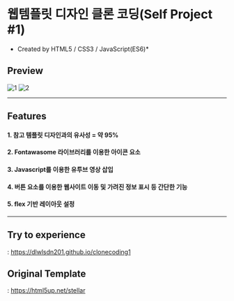 # 웹템플릿 디자인 클론 코딩(Self Project #1)
  * Created by HTML5 / CSS3 / JavaScript(ES6)*

## **Preview**
![1](https://user-images.githubusercontent.com/53039583/108165240-91e76b00-7135-11eb-831b-7165443db997.png)
![2](https://user-images.githubusercontent.com/53039583/108165249-94e25b80-7135-11eb-91cd-1cc14660409e.png)

---

## **Features**
####  1. 참고 템플릿 디자인과의 유사성 = 약 95%
####  2. Fontawasome 라이브러리를 이용한 아이콘 요소
####  3. Javascript를 이용한 유투브 영상 삽입
####  4. 버튼 요소를 이용한 웹사이트 이동 및 가려진 정보 표시 등 간단한 기능
####  5. flex 기반 레이아웃 설정  

---

## **Try to experience**
  : https://dlwlsdn201.github.io/clonecoding1
  
## **Original Template**
  : https://html5up.net/stellar

